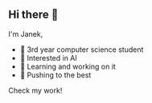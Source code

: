 ## Hi there 👋

I'm Janek,
- 🏫 3rd year computer science student
- 🤖 Interested in AI
- 🌱 Learning and working on it
- 🍃 Pushing to the best

Check my work!
